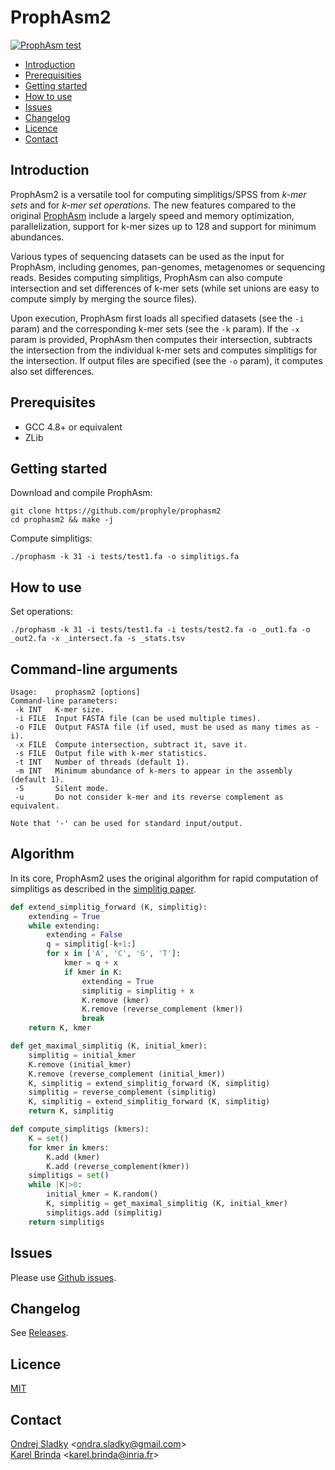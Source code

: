 # ProphAsm2

[![ProphAsm test](https://github.com/prophyle/prophasm2/actions/workflows/ci.yml/badge.svg)](https://github.com/prophyle/prophasm2/actions/)

<!-- vim-markdown-toc GFM -->

* [Introduction](#introduction)
* [Prerequisities](#prerequisities)
* [Getting started](#getting-started)
* [How to use](#how-to-use)
* [Issues](#issues)
* [Changelog](#changelog)
* [Licence](#licence)
* [Contact](#contact)

<!-- vim-markdown-toc -->

## Introduction

ProphAsm2 is a versatile tool for computing simplitigs/SPSS
from *k-mer sets* and for *k-mer set operations*.
The new features compared to the original [ProphAsm](https://github.com/prophyle/prophasm)
include a largely speed and memory optimization, parallelization,
support for k-mer sizes up to 128 and support for minimum abundances.

Various types of sequencing datasets can be used as the input for
ProphAsm, including genomes, pan-genomes, metagenomes or sequencing reads.
Besides computing simplitigs, ProphAsm can also compute intersection
and set differences of k-mer
sets (while set unions are easy to compute simply by merging the source files).

Upon execution, ProphAsm first loads all specified datasets (see the `-i`
param) and the corresponding k-mer sets (see the `-k` param). If the `-x` param
is provided, ProphAsm then computes their intersection, subtracts the
intersection from the individual k-mer sets and computes simplitigs for the
intersection. If output files are specified (see the `-o` param), it computes
also set differences.



## Prerequisites

* GCC 4.8+ or equivalent
* ZLib


## Getting started

Download and compile ProphAsm:

```
git clone https://github.com/prophyle/prophasm2
cd prophasm2 && make -j
```

Compute simplitigs:

```
./prophasm -k 31 -i tests/test1.fa -o simplitigs.fa
```


## How to use

Set operations:
```
./prophasm -k 31 -i tests/test1.fa -i tests/test2.fa -o _out1.fa -o _out2.fa -x _intersect.fa -s _stats.tsv
   ```


## Command-line arguments

<!---
USAGE-BEGIN
-->
```
Usage:    prophasm2 [options]
Command-line parameters:
 -k INT   K-mer size.
 -i FILE  Input FASTA file (can be used multiple times).
 -o FILE  Output FASTA file (if used, must be used as many times as -i).
 -x FILE  Compute intersection, subtract it, save it.
 -s FILE  Output file with k-mer statistics.
 -t INT   Number of threads (default 1).
 -m INT   Minimum abundance of k-mers to appear in the assembly (default 1).
 -S       Silent mode.
 -u       Do not consider k-mer and its reverse complement as equivalent.

Note that '-' can be used for standard input/output. 
```
<!---
USAGE-END
-->


## Algorithm

In its core, ProphAsm2 uses the original algorithm for rapid computation of simplitigs as described in the [simplitig paper](https://genomebiology.biomedcentral.com/articles/10.1186/s13059-021-02297-z).

```python
def extend_simplitig_forward (K, simplitig):
	extending = True
	while extending:
		extending = False
		q = simplitig[-k+1:]
		for x in ['A', 'C', 'G', 'T']:
			kmer = q + x
			if kmer in K:
				extending = True
				simplitig = simplitig + x
				K.remove (kmer)
				K.remove (reverse_complement (kmer))
				break
	return K, kmer

def get_maximal_simplitig (K, initial_kmer):
	simplitig = initial_kmer
	K.remove (initial_kmer)
	K.remove (reverse_complement (initial_kmer))
	K, simplitig = extend_simplitig_forward (K, simplitig)
	simplitig = reverse_complement (simplitig)
	K, simplitig = extend_simplitig_forward (K, simplitig)
	return K, simplitig

def compute_simplitigs (kmers):
	K = set()
	for kmer in kmers:
		K.add (kmer)
		K.add (reverse_complement(kmer))
	simplitigs = set()
	while |K|>0:
		initial_kmer = K.random()
		K, simplitig = get_maximal_simplitig (K, initial_kmer)
		simplitigs.add (simplitig)
	return simplitigs
```



## Issues

Please use [Github issues](https://github.com/prophyle/prophasm2/issues).


## Changelog

See [Releases](https://github.com/prophyle/prophasm22/releases).


## Licence

[MIT](https://github.com/prophyle/prophasm/blob/master/LICENSE)


## Contact

[Ondrej Sladky](https://iuuk.mff.cuni.cz/~sladky/) \<ondra.sladky@gmail.com\>\
[Karel Brinda](https://brinda.eu) \<karel.brinda@inria.fr\>
